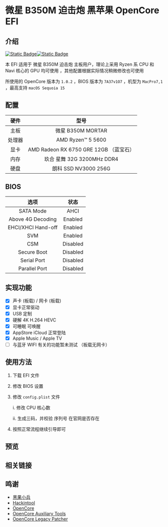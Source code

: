 # 微星 B350M 迫击炮 黑苹果 OpenCore EFI

## 介绍

[![Static Badge](https://img.shields.io/badge/OpenCore-1.0.2-blue)](https://github.com/acidanthera/OpenCorePkg/releases)[![Static Badge](https://img.shields.io/badge/macOS-15-red)](https://www.apple.com.cn/macos/macos-sequoia/)

本 EFI 适用于 微星 B350M 迫击炮 主板用户，理论上采用 Ryzen 系 CPU 和 Navi 核心的 GPU 均可使用 ，其他配置根据实际情况稍微修改也可使用

所使用的 OpenCore 版本为 `1.0.2` ，BIOS 版本为 `7A37v1O7` ，机型为 `MacPro7,1` ，最高支持 `macOS Sequoia 15` 

## 配置

|  硬件  |                  型号                  |
| :----: | :------------------------------------: |
|  主板  |           微星 B350M MORTAR            |
| 处理器 |           AMD Ryzen™ 5 5600            |
|  显卡  | AMD Radeon RX 6750 GRE 12GB （蓝宝石） |
|  内存  |       玖合 星舞 32G 3200MHz DDR4       |
|  硬盘  |          朗科 SSD NV3000 256G          |

## BIOS

|      **选项**      | **状态** |
| :----------------: | :------: |
|     SATA Mode      |   AHCI   |
| Above 4G Decoding  | Enabled  |
| EHCI/XHCI Hand-off | Enabled  |
|        SVM         | Enabled  |
|        CSM         | Disabled |
|    Secure Boot     | Disabled |
|    Serial Port     | Disabled |
|   Parallel Port    | Disabled |

## 实现功能

- [x]  声卡 (板载) / 网卡 (板载)
- [x] 显卡正常驱动
- [x] USB 定制
- [x] 硬解 4K H.264  HEVC
- [x] 可睡眠 可唤醒
- [x] AppStore iCloud 正常登陆
- [x]  Apple Music / Apple TV
- [ ] 与蓝牙 WIFI 有关的功能暂未测试 （板载无网卡）

## 使用方法

1. 下载 EFI 文件

2. 修改 BIOS 设置

3. 修改 `config.plist` 文件

   i. 修改 CPU 核心数

   ii. 生成三码，并校验 序列号 在官网是否存在

4. 按照正常流程继续引导即可

## 预览



## 相关链接

## 鸣谢

- [黑果小兵](https://blog.daliansky.net/)
- [Hackintool](https://github.com/benbaker76/Hackintool)
- [OpenCore](https://github.com/acidanthera/OpenCorePkg)
- [OpenCore Auxiliary Tools](https://github.com/ic005k/QtOpenCoreConfig)
- [OpenCore Legacy Patcher](https://github.com/dortania/OpenCore-Legacy-Patcher)

